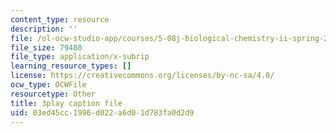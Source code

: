 ```yaml
---
content_type: resource
description: ''
file: /ol-ocw-studio-app/courses/5-08j-biological-chemistry-ii-spring-2016/03ed45cc1996d022a6d01d783fa0d2d9_HOXw6_ztAqQ.srt
file_size: 79480
file_type: application/x-subrip
learning_resource_types: []
license: https://creativecommons.org/licenses/by-nc-sa/4.0/
ocw_type: OCWFile
resourcetype: Other
title: 3play caption file
uid: 03ed45cc-1996-d022-a6d0-1d783fa0d2d9
---
```

